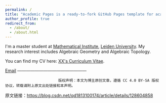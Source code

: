 ```yaml
---
permalink: /
title: "Academic Pages is a ready-to-fork GitHub Pages template for academic personal websites"
author_profile: true
redirect_from: 
  - /about/
  - /about.html
---
```


I'm a master student at [Mathematical Institute](https://www.universiteitleiden.nl/en/science/mathematics/), [Leiden University](https://www.universiteitleiden.nl/). My research interest includes Algebraic Geometry and Algebraic Topology.

You can find my CV here: [XX's Curriculum Vitae](../assets/Curriculum_Vitae.pdf).

[Email](n.li.6@umail.leidenuniv.nl)
————————————————

                            版权声明：本文为博主原创文章，遵循 CC 4.0 BY-SA 版权协议，转载请附上原文出处链接和本声明。
                        
原文链接：https://blog.csdn.net/qd1813100174/article/details/128604858
